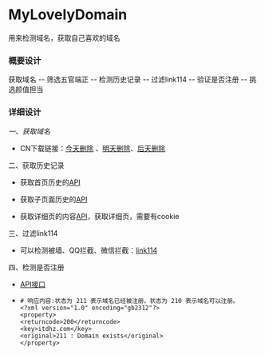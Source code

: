 # MyLovelyDomain
用来检测域名，获取自己喜欢的域名

### 概要设计

获取域名 -- 筛选五官端正 -- 检测历史记录 -- 过滤link114 -- 验证是否注册 -- 挑选颜值担当

### 详细设计

*一、获取域名*

- CN下载链接：[今天删除](http://www.cnnic.cn/download/registar_list/1todayDel.txt) 、[明天删除](http://www.cnnic.cn/download/registar_list/future1todayDel.txt)、[后天删除](http://www.cnnic.cn/download/registar_list/future2todayDel.txt)

二、获取历史记录

- 获取首页历史的[API]("http://web.archive.org/web/timemap/json?url={domain}/&fl=timestamp:4,timestamp,original")
- 获取子页面历史的[API]("http://web.archive.org/web/timemap/json?url={domain}/&fl=timestamp:4,timestamp,original&matchType=prefix")

- 获取详细页的内容[API]("https://web.archive.org/web/{20141218034700}/{http://puttt.com/}")，获取详细页，需要有cookie

三、过滤link114

- 可以检测被墙、QQ拦截、微信拦截：[link114](http://www.link114.cn/)

四、检测是否注册

-  [API接口]( http://panda.www.net.cn/cgi-bin/check.cgi?area_domain={domain})

- ```
  # 响应内容:状态为 211 表示域名已经被注册，状态为 210 表示域名可以注册。
  <?xml version="1.0" encoding="gb2312"?>
  <property>
  <returncode>200</returncode>
  <key>itdhz.com</key>
  <original>211 : Domain exists</original>
  </property>
  ```

  


